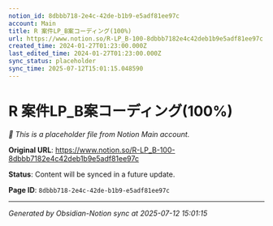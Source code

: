 ```yaml
---
notion_id: 8dbbb718-2e4c-42de-b1b9-e5adf81ee97c
account: Main
title: R 案件LP_B案コーディング(100%)
url: https://www.notion.so/R-LP_B-100-8dbbb7182e4c42deb1b9e5adf81ee97c
created_time: 2024-01-27T01:23:00.000Z
last_edited_time: 2024-01-27T01:23:00.000Z
sync_status: placeholder
sync_time: 2025-07-12T15:01:15.048590
---
```


# R 案件LP_B案コーディング(100%)

*🔄 This is a placeholder file from Notion Main account.*

**Original URL**: https://www.notion.so/R-LP_B-100-8dbbb7182e4c42deb1b9e5adf81ee97c

**Status**: Content will be synced in a future update.

**Page ID**: `8dbbb718-2e4c-42de-b1b9-e5adf81ee97c`

---

*Generated by Obsidian-Notion sync at 2025-07-12 15:01:15*
